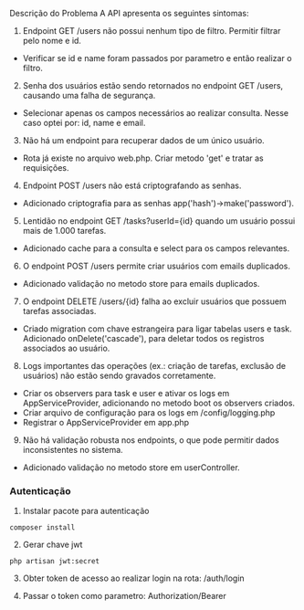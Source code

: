 Descrição do Problema
A API apresenta os seguintes sintomas:

1. Endpoint GET /users não possui nenhum tipo de filtro. Permitir filtrar pelo nome e id.
- Verificar se id e name foram passados por parametro e então realizar o filtro.

2. Senha dos usuários estão sendo retornados no endpoint GET /users, causando uma falha de segurança.
- Selecionar apenas os campos necessários ao realizar consulta. Nesse caso optei por: id, name e email.

3. Não há um endpoint para recuperar dados de um único usuário.
- Rota já existe no arquivo web.php. Criar metodo 'get' e tratar as requisições.

4. Endpoint POST /users não está criptografando as senhas.
- Adicionado criptografia para as senhas app('hash')->make('password').

5. Lentidão no endpoint GET /tasks?userId={id} quando um usuário possui mais de 1.000 tarefas.
- Adicionado cache para a consulta e select para os campos relevantes.

6. O endpoint POST /users permite criar usuários com emails duplicados.
- Adicionado validação no metodo store para emails duplicados.

7. O endpoint DELETE /users/{id} falha ao excluir usuários que possuem tarefas associadas.
- Criado migration com chave estrangeira para ligar tabelas users e task. Adicionado onDelete('cascade'), para deletar todos os registros associados ao usuário.

8. Logs importantes das operações (ex.: criação de tarefas, exclusão de usuários) não estão sendo gravados corretamente.
- Criar os observers para task e user e ativar os logs em AppServiceProvider, adicionando no metodo boot os observers criados.
- Criar arquivo de configuração para os logs em /config/logging.php
- Registrar o AppServiceProvider em app.php

9. Não há validação robusta nos endpoints, o que pode permitir dados inconsistentes no sistema.
- Adicionado validação no metodo store em userController.

### Autenticação

1. Instalar pacote para autenticação
```
composer install
```

2. Gerar chave jwt
```
php artisan jwt:secret
```

3. Obter token de acesso ao realizar login na rota: /auth/login

4. Passar o token como parametro: Authorization/Bearer
